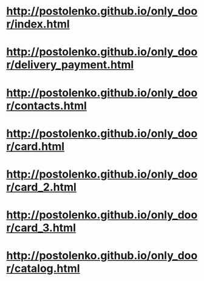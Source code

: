 # http://postolenko.github.io/only_door/index.html
# http://postolenko.github.io/only_door/delivery_payment.html
# http://postolenko.github.io/only_door/contacts.html
# http://postolenko.github.io/only_door/card.html
# http://postolenko.github.io/only_door/card_2.html
# http://postolenko.github.io/only_door/card_3.html
# http://postolenko.github.io/only_door/catalog.html